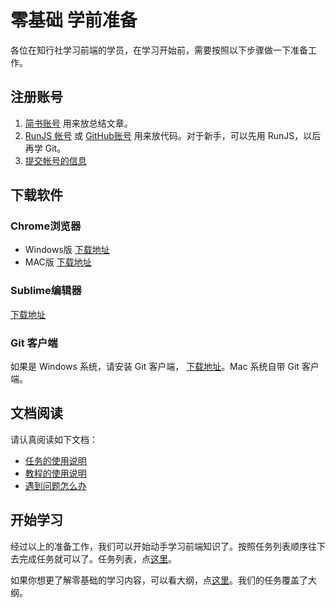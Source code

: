 # 零基础 学前准备
各位在知行社学习前端的学员，在学习开始前，需要按照以下步骤做一下准备工作。

## 注册账号
1. [简书账号](https://www.jianshu.com/sign_up) 用来放总结文章。
2. [RunJS 帐号](http://runjs.cn/) 或 [GitHub账号](https://github.com/join) 用来放代码。对于新手，可以先用 RunJS，以后再学 Git。
3. [提交帐号的信息](https://www.wenjuan.com/s/2URrqy/)

## 下载软件
### Chrome浏览器
* Windows版  [下载地址](http://down.tech.sina.com.cn/page/40975.html)
* MAC版  [下载地址](https://www.google.com/chrome/browser/index.html)

### Sublime编辑器
[下载地址](https://www.sublimetext.com/3)

### Git 客户端
如果是 Windows 系统，请安装 Git 客户端， [下载地址](https://desktop.github.com/)。Mac 系统自带 Git 客户端。
   
## 文档阅读
请认真阅读如下文档：
* [任务的使用说明](http://www.jianshu.com/p/2053ab47a70d)
* [教程的使用说明](http://www.jianshu.com/p/89ff10491df5)
* [遇到问题怎么办](http://www.jianshu.com/p/6cf8160c9c99)

## 开始学习   
经过以上的准备工作，我们可以开始动手学习前端知识了。按照任务列表顺序往下去完成任务就可以了。任务列表，点[这里](http://www.jianshu.com/p/d7376797e079)。

如果你想更了解零基础的学习内容，可以看大纲，点[这里](http://www.jianshu.com/p/4be4bb6759f0)。我们的任务覆盖了大纲。